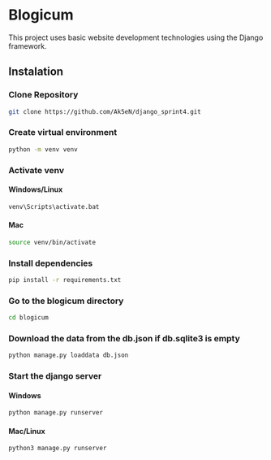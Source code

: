 # Blogicum
This project uses basic website development technologies using the Django framework.


## Instalation

### Clone Repository
```sh
git clone https://github.com/Ak5eN/django_sprint4.git
```

### Create virtual environment
```sh
python -m venv venv
```
### Activate venv
#### Windows/Linux
```sh
venv\Scripts\activate.bat
```

#### Mac
```sh
source venv/bin/activate
```

### Install  dependencies 
```sh
pip install -r requirements.txt
```

### Go to the blogicum directory
```sh
cd blogicum
```

### Download the data from the db.json if db.sqlite3 is empty
```sh
python manage.py loaddata db.json
```

### Start the django server

#### Windows
```sh
python manage.py runserver
```
#### Mac/Linux
```sh
python3 manage.py runserver
```






